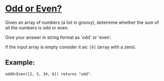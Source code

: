 # [Odd or Even?](https://www.codewars.com/kata/odd-or-even "https://www.codewars.com/kata/5949481f86420f59480000e7")

Given an array of numbers (a list in groovy), determine whether the sum of all the numbers is odd or even.

Give your answer in string format as 'odd' or 'even'.

If the input array is empty consider it as: `[0]` (array with a zero).

## Example:

```
oddOrEven([2, 5, 34, 6]) returns "odd".
```